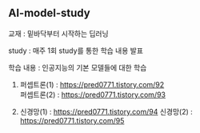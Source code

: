 ## AI-model-study
교재 : 밑바닥부터 시작하는 딥러닝

study : 매주 1회 study를 통한 학습 내용 발표

학습 내용 : 인공지능의 기본 모델들에 대한 학습

1. 퍼셉트론(1) : https://pred0771.tistory.com/92    
퍼셉트론(2) : https://pred0771.tistory.com/93

2. 신경망(1) : https://pred0771.tistory.com/94
 신경망(2) : https://pred0771.tistory.com/95
